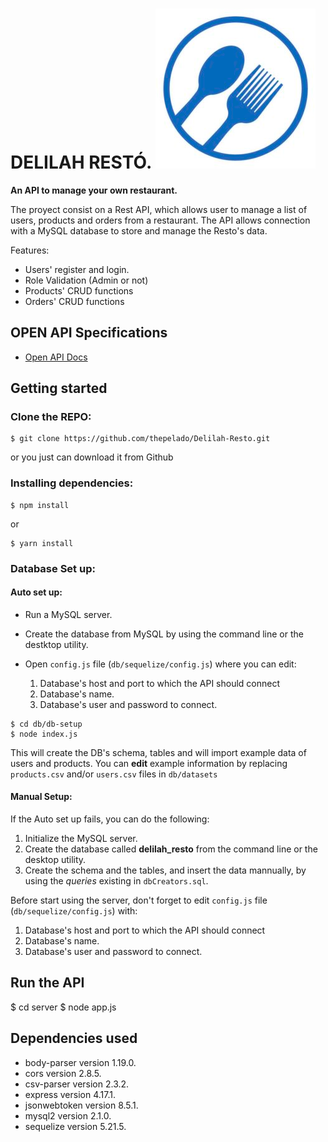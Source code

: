 # **DELILAH RESTÓ**. ![cocktail_img](/assets/images/project-icon.png)

**An API to manage your own restaurant.**

The proyect consist on a Rest API, which allows user to manage a list of users, products and orders from a restaurant.
The API allows connection with a MySQL database to store and manage the Resto's data.

Features:

- Users' register and login.
- Role Validation (Admin or not)
- Products' CRUD functions
- Orders' CRUD functions

## OPEN API Specifications

- [Open API Docs](/spec.yml)

## Getting started

### Clone the REPO:

```
$ git clone https://github.com/thepelado/Delilah-Resto.git
```

or you just can download it from Github

### Installing dependencies:

```
$ npm install
```

or

```
$ yarn install
```

### Database Set up:

#### Auto set up:

- Run a MySQL server.

- Create the database from MySQL by using the command line or the destktop utility.

- Open `config.js` file (`db/sequelize/config.js`) where you can edit:

  1. Database's host and port to which the API should connect
  2. Database's name.
  3. Database's user and password to connect.

```
$ cd db/db-setup
$ node index.js
```

This will create the DB's schema, tables and will import example data of users and products. You can **edit** example information by replacing `products.csv` and/or `users.csv` files in `db/datasets`

#### Manual Setup:

If the Auto set up fails, you can do the following:

1. Initialize the MySQL server.
2. Create the database called **delilah_resto** from the command line or the desktop utility.
3. Create the schema and the tables, and insert the data mannually, by using the _queries_ existing in `dbCreators.sql`.

Before start using the server, don't forget to edit `config.js` file (`db/sequelize/config.js`) with:

1. Database's host and port to which the API should connect
2. Database's name.
3. Database's user and password to connect.

## Run the API

$ cd server
$ node app.js

## Dependencies used

- body-parser version 1.19.0.
- cors version 2.8.5.
- csv-parser version 2.3.2.
- express version 4.17.1.
- jsonwebtoken version 8.5.1.
- mysql2 version 2.1.0.
- sequelize version 5.21.5.